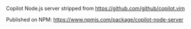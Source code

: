 Copilot Node.js server stripped from https://github.com/github/copilot.vim

Published on NPM: https://www.npmjs.com/package/copilot-node-server
